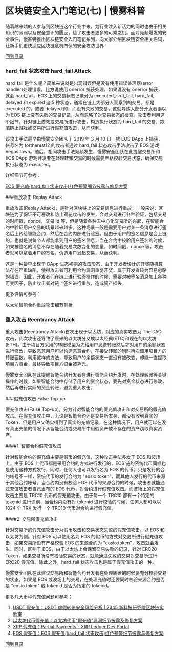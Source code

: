 # 区块链安全入门笔记(七) | 慢雾科普

随着越来越的人参与到区块链这个行业中来，为行业注入新活力的同时也由于相关知识的薄弱以及安全意识的匮乏，给了攻击者更多的可乘之机。面对频频爆发的安全事件，慢雾特推出区块链安全入门笔记系列，向大家介绍区块链安全相关名词，让新手们更快适应区块链危机四伏的安全攻防世界！

[回到目录](./README.md)

### hard_fail 状态攻击  hard_fail Attack


hard_fail 是什么呢？简单来说就是出现错误但是没有使用错误处理器(error handler)处理错误，比方说使用 onerror 捕获处理，如果说没有 onerror 捕获，就会 hard_fail。EOS 上的交易状态记录分为  executed, soft_fail, hard_fail, delayed 和 expired 这 5 种状态，通常在链上大部分人观察到的交易，都是 executed 的，或者 delayed 的，而没有失败的交易，这就导致大部分开发者误以为 EOS 链上没有失败的交易记录，从而忽略了对交易状态的检查。攻击者利用这个细节，针对链上游戏或交易所进行攻击，构造执行状态为 hard_fail 的交易，欺骗链上游戏或交易所进行假充值攻击，从而获利。

该攻击手法最早由慢雾安全团队于 2019 年 3 月 10 日一款 EOS DApp 上捕获，帐号名为 fortherest12 的攻击者通过 hard_fail 状态攻击手法攻击了 EOS 游戏 Vegas town。随后，相同攻击手法频频发生，慢雾安全团队在此提醒交易所和 EOS DApp 游戏开发者在处理转账交易的时候需要严格校验交易状态，确保交易执行状态为 executed。


详细细节可参考：

[EOS 假充值(hard_fail 状态攻击)红色预警细节披露与修复方案](https://mp.weixin.qq.com/s/fKINfZLW65LYaD4qO-21nA)


###重放攻击 Replay Attack

重放攻击(Replay Attack)，是针对区块链上的交易信息进行重放，一般来说，区块链为了保证不可篡改和防止双花攻击的发生，会对交易进行各种验证，包括交易的时间戳，nonce，交易 id 等，但是随着各种去中心化交易所的兴起，在智能合约中验证用户交易的场景越来越多。这种场景一般是需要用户对某一条消息进行签名后上传给智能合约，然后在合约内部进行验签。但由于用户的签名信息是会上链的，也就是说每个人都能拿到用户的签名信息，当在合约中校验用户签名的时候，如果被签名的消息不存在随着交易次数变化的变量，如时间戳，nonce 等，攻击者就可以拿着用户的签名，伪造用户发起交易，从而获利。

这是一种最早出现于 DApp 生态初期的攻击形态，由于开发者设计的开奖随机算法存在严重缺陷，使得攻击者可利用合约漏洞重复开奖，属于开发者较为容易忽略的错误。因此，开发者们在链上进行验签操作的时候，需要对被签名消息加上各种可变因子，防止攻击者对链上签名进行重放，造成资产损失。

更多详情可参考：

[以太坊智能合约重放攻击细节剖析](https://mp.weixin.qq.com/s/kEGbx-I17kzm7bTgu-Nh2g)


### 重入攻击 Reentrancy Attack


重入攻击(Reentrancy Attack)首次出现于以太坊，对应的真实攻击为 The DAO 攻击，此次攻击还导致了原来的以太坊分叉成以太经典(ETC)和现在的以太坊(ETH)。由于项目方采用的转账模型为先给用户发送转账然后才对用户的余额状态进行修改，导致恶意用户可以构造恶意合约，在接受转账的同时再次调用项目方的转账函数。利用这样的方法，导致用户的余额状态一直没有被改变，却能一直提取项目方资金，最终导致项目方资金被耗光。

慢雾安全团队在此提醒智能合约开发者在进行智能合约开发时，在处理转账等关键操作的时候，如果智能合约中存储了用户的资金状态，要先对资金状态进行修改，然后再进行实际的资金转账，避免重入攻击。



###假充值攻击 False Top-up


假充值攻击(False Top-up)，分为针对智能合约的假充值攻击和对交易所的假充值攻击。在假充值攻击中，无论是智能合约还是交易所本身，都没有收到真实的 Token，但是用户又确实得到了真实的充值记录，在这种情况下，用户就可以在没有真正充值的情况下从智能合约或交易所中用假资产或不存在的资产窃取真实资产。



####1. 智能合约假充值攻击

针对智能合约的假充值主要是假币的假充值，这种攻击手法多发于 EOS 和波场上，由于 EOS 上代币都是采用合约的方式进行发行的，EOS 链的系统代币同样也是使用这种方式发行，同时，任何人也可以发行名为 EOS 的代币。只是发行的合约帐号不一样，系统代币的发行合约为 "eosio.token"，而其他人发行的代币来源于其他合约帐号。当合约内没有校验 EOS 代币的来源合约的时候，攻击者就能通过充值攻击者自己发布的 EOS 代币，对合约进行假充值攻击。而波场上的假充值攻击主要是 TRC10 代币的假充值攻击，由于每一个 TRC10 都有一个特定的 tokenid 进行识别，当合约内没有对 tokenid 进行校验的时候，任何人都可以以 1024 个 TRX 发行一个 TRC10 代币对合约进行假充值。

 

####2. 交易所假充值攻击

针对交易所的假充值攻击分为假币攻击和交易状态失败的假充值攻击。以 EOS 和以太坊为例。针对 EOS 可以使用名为 EOS 的假币的方式对交易所进行假充值攻击，如果交易所没有严格校验 EOS 的来源合约为 "eosio.token"，攻击就会发生。同时，区别于 EOS，由于以太坊上会保留交易失败的记录，针对 ERC20 Token，如果交易所没有校验交易的状态，就能通过失败的交易对交易所进行 ERC20 假充值。除此之外，hard_fail 状态攻击也是属于假充值攻击的一种。

慢雾安全团队在此建议交易所和智能合约开发者在处理转账的时候要充分校验交易的状态，如果是 EOS 或波场上的交易，在处理充值时还要同时校验来源合约是否是 "eosio.token" 或 tokenid 是否为指定的 tokenid。


更多几大币种假充值问题可参考：

1. [USDT 假充值：USDT 虚假转账安全⻛险分析 | 2345 新科技研究院区块链实验室](https://mp.weixin.qq.com/s/CtAKLNe0MOKDyUFaod4_hw)
2. [以太坊代币假充值：以太坊代币“假充值”漏洞细节披露及修复方案](https://mp.weixin.qq.com/s/3cMbE6p_4qCdVLa4FNA5-A)
3. [XRP 假充值：Partial Payments - XRP Ledger Dev Portal](https://developers.ripple.com/partial-payments.html)
4. [EOS 假充值：EOS 假充值(hard_fail 状态攻击)红色预警细节披露与修复方案](https://mp.weixin.qq.com/s/fKINfZLW65LYaD4qO-21nA)

[回到目录](./README.md)

